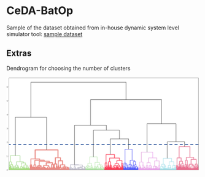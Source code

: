 # CeDA-BatOp

Sample of the dataset obtained from in-house dynamic system level simulator tool: [sample dataset](https://github.com/pjsudharshan/CeDA-BatOp/blob/main/prepro_dataset_small_io.csv)

## **Extras**

Dendrogram for choosing the number of clusters

![dendrogram](https://github.com/pjsudharshan/CeDA-BatOp/blob/main/dendrogram.png?raw=true)
